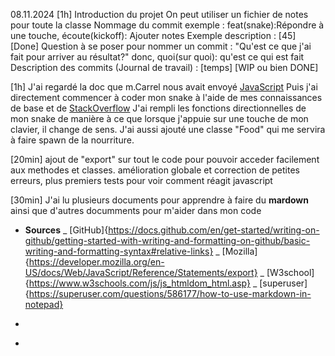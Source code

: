 
08.11.2024
[1h]
Introduction du projet
On peut utiliser un fichier de notes pour toute la classe
Nommage du commit exemple : feat(snake):Répondre à une touche, écoute(kickoff): Ajouter notes
Exemple description : [45] [Done]
Question à se poser pour nommer un commit : "Qu'est ce que j'ai fait pour arriver au résultat?" donc, quoi(sur quoi): qu'est ce qui est fait
Description des commits (Journal de travail) : [temps] [WIP ou bien DONE]

[1h]
J'ai regardé la doc que m.Carrel nous avait envoyé [JavaScript](https://fr.javascript.info/)
Puis j'ai directement commencer à coder mon snake à l'aide de mes connaissances de base et de [StackOverflow](https://stackoverflow.com/questions/4416505/how-to-take-keyboard-input-in-javascript)
J'ai rempli les fonctions directionnelles de mon snake de manière à ce que lorsque j'appuie sur une touche de mon clavier, il change de sens.
J'ai aussi ajouté une classe "Food" qui me servira à faire spawn de la nourriture.

[20min]
ajout de "export" sur tout le code pour pouvoir acceder facilement aux methodes et classes.
amélioration globale et correction de petites erreurs, plus premiers tests pour voir comment réagit javascript

[30min]
J'ai lu plusieurs documents pour apprendre à faire du **mardown** ainsi que d'autres documments pour m'aider dans mon code
- **Sources**
_ [GitHub]{https://docs.github.com/en/get-started/writing-on-github/getting-started-with-writing-and-formatting-on-github/basic-writing-and-formatting-syntax#relative-links}
_ [Mozilla] {https://developer.mozilla.org/en-US/docs/Web/JavaScript/Reference/Statements/export}
_ [W3school] {https://www.w3schools.com/js/js_htmldom_html.asp}
_ [superuser] {https://superuser.com/questions/586177/how-to-use-markdown-in-notepad}

*
+